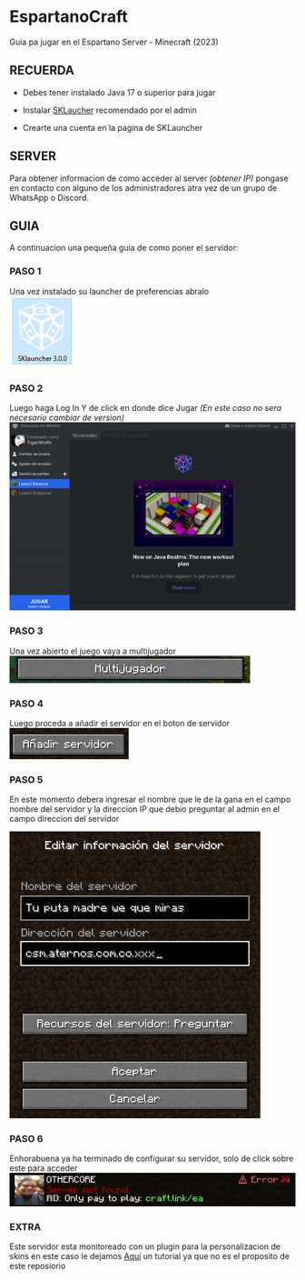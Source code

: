 # EspartanoCraft
Guia pa jugar en el Espartano Server - Minecraft (2023)

## RECUERDA
- Debes tener instalado Java 17 o superior para jugar

- Instalar [SKLaucher] recomendado por el admin

- Crearte una cuenta en la pagina de SKLauncher

## SERVER
Para obtener informacion de como acceder al server _(obtener IP)_ pongase en contacto con alguno de los administradores atra vez de un grupo de WhatsApp o Discord.

## GUIA
A continuacion una pequeña guia de como poner el servidor:

### PASO 1
Una vez instalado su launcher de preferencias abralo  
![Texto aquí](https://github.com/SebasWolf214/EspartanoCraft/blob/main/assets/01.png)

### PASO 2
Luego haga Log In
Y de click en donde dice Jugar _(En este caso no sera necesario cambiar de version)_
![Texto aquí](https://github.com/SebasWolf214/EspartanoCraft/blob/main/assets/02.png)

### PASO 3
Una vez abierto el juego vaya a multijugador  
![Texto aquí](https://github.com/SebasWolf214/EspartanoCraft/blob/main/assets/03.png)

### PASO 4
Luego proceda a añadir el servidor en el boton de servidor  
![Texto aquí](https://github.com/SebasWolf214/EspartanoCraft/blob/main/assets/04.png)

### PASO 5  
En este momento debera ingresar el nombre que le de la gana en el campo nombre del servidor
y la direccion IP que debio preguntar al admin en el campo direccion del servidor

![Texto aquí](https://github.com/SebasWolf214/EspartanoCraft/blob/main/assets/05.png)

### PASO 6
Enhorabuena ya ha terminado de configurar su servidor, solo de click sobre este para acceder
![Texto aquí](https://github.com/SebasWolf214/EspartanoCraft/blob/main/assets/06.png)


### EXTRA
Este servidor esta monitoreado con un plugin para la personalizacion de skins en este caso le dejamos [Aquí] un tutorial ya que no es el proposito de este reposiorio


[SKLaucher]:https://skmedix.pl/downloads
[Aquí]:https://www.youtube.com/watch?v=LqGKgnG5JV4&t=130s
